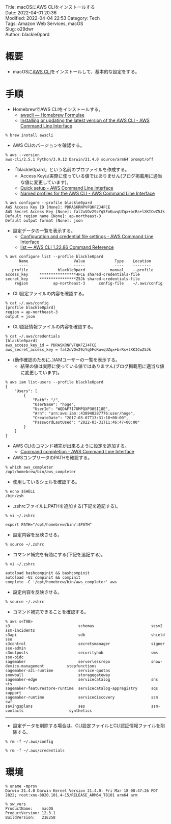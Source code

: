 Title:     macOSにAWS CLIをインストールする    
Date:      2022-04-01 20:36  
Modified:  2022-04-04 22:53
Category:  Tech  
Tags:	   Amazon Web Services, macOS    
Slug:	   o29dwr  
Author:    blackle0pard  

# 概要

- macOSに[AWS CLI](https://docs.aws.amazon.com/cli/index.html)をインストールして、基本的な設定をする。

# 手順

- HomebrewでAWS CLIをインストールする。
    - [awscli — Homebrew Formulae](https://formulae.brew.sh/formula/awscli)
    - [Installing or updating the latest version of the AWS CLI - AWS Command Line Interface](https://docs.aws.amazon.com/cli/latest/userguide/getting-started-install.html)  

```
% brew install awscli
```

- AWS CLIのバージョンを確認する。

```
% aws --version
aws-cli/2.5.1 Python/3.9.12 Darwin/21.4.0 source/arm64 prompt/off
```

- 「blackle0pard」という名前のプロファイルを作成する。  
    - Access Keyは実際に使っている値ではありません(ブログ掲載用に適当な値に変更しています)。
    - [Quick setup - AWS Command Line Interface](https://docs.aws.amazon.com/cli/latest/userguide/getting-started-quickstart.html)
    - [Named profiles for the AWS CLI - AWS Command Line Interface](https://docs.aws.amazon.com/cli/latest/userguide/cli-configure-profiles.html)

```
% aws configure --profile blackle0pard     
AWS Access Key ID [None]: PDRASKRNPVFQKFZJ4FCE
AWS Secret Access Key [None]: fal2uVOv29zYq5FoKuvqUZqx+brRs+lXKICwZ5Jk
Default region name [None]: ap-northeast-3
Default output format [None]: json
```

- 設定データの一覧を表示する。  
    - [Configuration and credential file settings - AWS Command Line Interface](https://docs.aws.amazon.com/cli/latest/userguide/cli-configure-files.html)
    - [list — AWS CLI 1.22.86 Command Reference](https://docs.aws.amazon.com/cli/latest/reference/configure/list.html)

```
% aws configure list --profile blackle0pard
      Name                    Value             Type    Location
      ----                    -----             ----    --------
   profile             blackle0pard           manual    --profile
access_key     ****************4FCE shared-credentials-file    
secret_key     ****************Z5Jk shared-credentials-file    
    region           ap-northeast-3      config-file    ~/.aws/config
```

- CLI設定ファイルの内容を確認する。  

```
% cat ~/.aws/config 
[profile blackle0pard]
region = ap-northeast-3
output = json
```

- CLI認証情報ファイルの内容を確認する。  

```
% cat ~/.aws/credentials 
[blackle0pard]
aws_access_key_id = PDRASKRNPVFQKFZJ4FCE
aws_secret_access_key = fal2uVOv29zYq5FoKuvqUZqx+brRs+lXKICwZ5Jk
```

- (動作確認のために、)IAMユーザーの一覧を表示する。  
    - 結果の値は実際に使っている値ではありません(ブログ掲載用に適当な値に変更しています)。

```
% aws iam list-users --profile blackle0pard
{
    "Users": [
        {
            "Path": "/",
            "UserName": "hoge",
            "UserId": "WQDAF7I7UMPQXP30SI18E",
            "Arn": "arn:aws:iam::438948287776:user/hoge",
            "CreateDate": "2017-03-07T13:31:10+00:00",
            "PasswordLastUsed": "2022-03-31T11:46:47+00:00"
        }
    ]
}
```

- AWS CLIのコマンド補完が出来るように設定を追加する。
    - [Command completion - AWS Command Line Interface](https://docs.aws.amazon.com/cli/latest/userguide/cli-configure-completion.html)
- AWSコンプリータのPATHを確認する。  

```
% which aws_completer
/opt/homebrew/bin/aws_completer
```

- 使用しているシェルを確認する。  

```
% echo $SHELL
/bin/zsh
```

- .zshrcファイルにPATHを追加する(下記を追記する)。

```
% vi ~/.zshrc 
```

```
export PATH="/opt/homebrew/bin/:$PATH"
```

- 設定内容を反映させる。  

```
% source ~/.zshrc 
```

- コマンド補完を有効にする(下記を追記する)。

```
% vi ~/.zshrc 
```

```
autoload bashcompinit && bashcompinit
autoload -Uz compinit && compinit
complete -C '/opt/homebrew/bin/aws_completer' aws
```

- 設定内容を反映させる。  

```
% source ~/.zshrc 
```

- コマンド補完できることを確認する。  

```
% aws s<TAB>
s3                              schemas                         sesv2                           ssm-incidents
s3api                           sdb                             shield                          sso
s3control                       secretsmanager                  signer                          sso-admin
s3outposts                      securityhub                     sms                             sso-oidc
sagemaker                       serverlessrepo                  snow-device-management          stepfunctions
sagemaker-a2i-runtime           service-quotas                  snowball                        storagegateway
sagemaker-edge                  servicecatalog                  sns                             sts
sagemaker-featurestore-runtime  servicecatalog-appregistry      sqs                             support
sagemaker-runtime               servicediscovery                ssm                             swf
savingsplans                    ses                             ssm-contacts                    synthetics
```

---

- 設定データを削除する場合は、CLI設定ファイルとCLI認証情報ファイルを削除する。

```
% rm -f ~/.aws/config 
```

```
% rm -f ~/.aws/credentials
```

# 環境

```
% uname -mprsv
Darwin 21.4.0 Darwin Kernel Version 21.4.0: Fri Mar 18 00:47:26 PDT 2022; root:xnu-8020.101.4~15/RELEASE_ARM64_T8101 arm64 arm
```

```
% sw_vers
ProductName:	macOS
ProductVersion:	12.3.1
BuildVersion:	21E258
```
